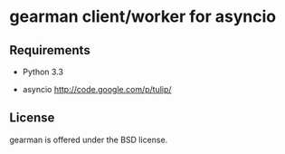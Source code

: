 gearman client/worker for asyncio
==============================


Requirements
------------

- Python 3.3

- asyncio http://code.google.com/p/tulip/


License
-------

gearman is offered under the BSD license.

